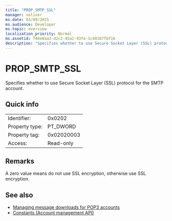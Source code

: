 ```yaml
---
title: "PROP_SMTP_SSL"
manager: soliver
ms.date: 03/09/2015
ms.audience: Developer
ms.topic: overview
localization_priority: Normal
ms.assetid: f46e8aa3-d2c2-45a2-93fe-1c40107fbf16
description: "Specifies whether to use Secure Socket Layer (SSL) protocol for the SMTP account."
---
```


# PROP_SMTP_SSL

Specifies whether to use Secure Socket Layer (SSL) protocol for the SMTP account.
  
## Quick info

|||
|:-----|:-----|
|Identifier:  <br/> |0x0202  <br/> |
|Property type:  <br/> |PT_DWORD  <br/> |
|Property tag:  <br/> |0x02020003  <br/> |
|Access:  <br/> |Read-only  <br/> |
   
## Remarks

A zero value means do not use SSL encryption, otherwise use SSL encryption.
  
## See also

- [Managing message downloads for POP3 accounts](managing-message-downloads-for-pop3-accounts.md) 
- [Constants (Account management API)](constants-account-management-api.md)

